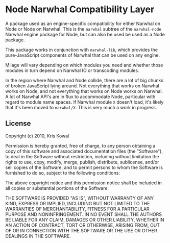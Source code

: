 
Node Narwhal Compatibility Layer
================================

A package used as an engine-specific compatibility for either
Narwhal on Node or Node on Narwhal.  This is the `narwhal` subtree
of the `narwhal-node` Narwhal engine package for Node, but can also
be used be used as a Node package.

This package works in conjunction with `narwhal-lib`, which provides
the pure-JavaScript components of Narwhal that can be used on any
engine.

Milage will vary depending on which modules you need and whether
those modules in turn depend on Narwhal IO or transcoding modules.

In the region where Narwhal and Node collide, there are a lot of big
chunks of broken JavaScript lying around.  Not everything that works on
Narwhal works on Node, and not everything that works on Node works on
Narwhal.  A lot of Narwhal API's are in flux to accommodate Node,
particular with regard to module name spaces.  If Narwhal module `X`
doesn't load, it's likely that it's been moved to `narwhal/X`. This
is very much a work in progress.


License
-------

Copyright (c) 2010, Kris Kowal

Permission is hereby granted, free of charge, to any person obtaining a copy
of this software and associated documentation files (the "Software"), to
deal in the Software without restriction, including without limitation the
rights to use, copy, modify, merge, publish, distribute, sublicense, and/or
sell copies of the Software, and to permit persons to whom the Software is
furnished to do so, subject to the following conditions:

The above copyright notice and this permission notice shall be included in
all copies or substantial portions of the Software.

THE SOFTWARE IS PROVIDED "AS IS", WITHOUT WARRANTY OF ANY KIND, EXPRESS OR
IMPLIED, INCLUDING BUT NOT LIMITED TO THE WARRANTIES OF MERCHANTABILITY,
FITNESS FOR A PARTICULAR PURPOSE AND NONINFRINGEMENT. IN NO EVENT SHALL
THE AUTHORS BE LIABLE FOR ANY CLAIM, DAMAGES OR OTHER LIABILITY, WHETHER
IN AN ACTION OF CONTRACT, TORT OR OTHERWISE, ARISING FROM, OUT OF OR IN
CONNECTION WITH THE SOFTWARE OR THE USE OR OTHER DEALINGS IN THE SOFTWARE.

